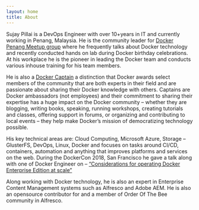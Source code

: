 ```yaml
---
layout: home
title: About
---
```


Sujay Pillai is a DevOps Engineer with over 10+years in IT and currently working in Penang, Malaysia. He is the community leader for [Docker Penang Meetup group](https://events.docker.com/penang/) where he frequently talks about Docker technology and recently conducted hands on lab during Docker birthday celebrations. At his workplace he is the pioneer in leading the Docker team and conducts various inhouse training for his team members.

He is also a [Docker Captain](https://www.docker.com/community/captains) a distinction that Docker awards select members of the community that are both experts in their field and are passionate about sharing their Docker knowledge with others. Captains are Docker ambassadors (not employees) and their commitment to sharing their expertise has a huge impact on the Docker community – whether they are blogging, writing books, speaking, running workshops, creating tutorials and classes, offering support in forums, or organizing and contributing to local events – they help make Docker’s mission of democratizing technology possible.

His key technical areas are: Cloud Computing, Microsoft Azure, Storage – GlusterFS, DevOps, Linux, Docker and focuses on tasks around CI/CD, containers, automation and anything that improves platforms and services on the web.
During the DockerCon 2018, San Francisco he gave a talk along with one of Docker Engineer on – [“Considerations for operating Docker Enterprise Edition at scale”](https://dockercon2018.hubs.vidyard.com/watch/iPXWirVJZNG3mfxBmt8gbX)

Along working with Docker technology, he is also an expert in Enterprise Content Management systems such as Alfresco and Adobe AEM. He is also an opensource contributor for and a member of Order Of The Bee community in Alfresco.

